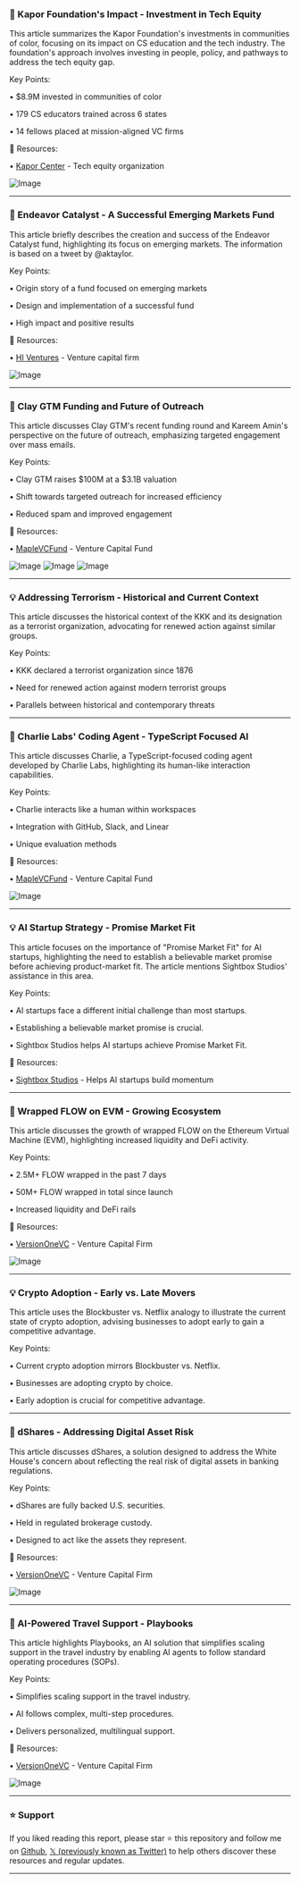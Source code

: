 ### 🤖 Kapor Foundation's Impact - Investment in Tech Equity

This article summarizes the Kapor Foundation's investments in communities of color, focusing on its impact on CS education and the tech industry.  The foundation's approach involves investing in people, policy, and pathways to address the tech equity gap.


Key Points:

• $8.9M invested in communities of color

• 179 CS educators trained across 6 states


• 14 fellows placed at mission-aligned VC firms



🔗 Resources:

• [Kapor Center](https://x.com/KaporCenter) -  Tech equity organization

![Image](https://pbs.twimg.com/amplify_video_thumb/1953582090823585792/img/krNUe5FYb191wQeL.jpg)


---
### 🚀 Endeavor Catalyst - A Successful Emerging Markets Fund

This article briefly describes the creation and success of the Endeavor Catalyst fund, highlighting its focus on emerging markets.  The information is based on a tweet by @aktaylor.


Key Points:

• Origin story of a fund focused on emerging markets

• Design and implementation of a successful fund


• High impact and positive results


🔗 Resources:

• [HI Ventures](https://x.com/hi_ventures_) - Venture capital firm

![Image](https://pbs.twimg.com/media/GxyEteRWMAEEK5C?format=jpg&name=small)


---
### 🚀 Clay GTM Funding and Future of Outreach

This article discusses Clay GTM's recent funding round and Kareem Amin's perspective on the future of outreach, emphasizing targeted engagement over mass emails.


Key Points:

• Clay GTM raises $100M at a $3.1B valuation

• Shift towards targeted outreach for increased efficiency


• Reduced spam and improved engagement


🔗 Resources:

• [MapleVCFund](https://x.com/MapleVCFund) - Venture Capital Fund


![Image](https://pbs.twimg.com/amplify_video_thumb/1952867521012600832/img/jphN4QWZyojbGXpN.jpg)
![Image](https://pbs.twimg.com/media/Gxlwp-CWQAAQViE?format=jpg&name=240x240)
![Image](https://pbs.twimg.com/media/GxlwqBTWoAAegE2?format=jpg&name=240x240)


---
### 💡 Addressing Terrorism - Historical and Current Context

This article discusses the historical context of the KKK and its designation as a terrorist organization, advocating for renewed action against similar groups.


Key Points:

• KKK declared a terrorist organization since 1876

• Need for renewed action against modern terrorist groups


• Parallels between historical and contemporary threats



---
### 🤖 Charlie Labs' Coding Agent - TypeScript Focused AI

This article discusses Charlie, a TypeScript-focused coding agent developed by Charlie Labs, highlighting its human-like interaction capabilities.


Key Points:

• Charlie interacts like a human within workspaces

• Integration with GitHub, Slack, and Linear


• Unique evaluation methods


🔗 Resources:

• [MapleVCFund](https://x.com/MapleVCFund) - Venture Capital Fund

![Image](https://pbs.twimg.com/amplify_video_thumb/1953577159660122113/img/CoXgXluB4PRewvCC.jpg)


---
### 💡 AI Startup Strategy - Promise Market Fit

This article focuses on the importance of "Promise Market Fit" for AI startups, highlighting the need to establish a believable market promise before achieving product-market fit.  The article mentions Sightbox Studios' assistance in this area.


Key Points:

• AI startups face a different initial challenge than most startups.

• Establishing a believable market promise is crucial.


• Sightbox Studios helps AI startups achieve Promise Market Fit.



🔗 Resources:

• [Sightbox Studios](https://x.com/SightboxStudios) -  Helps AI startups build momentum


---
### 🚀 Wrapped FLOW on EVM - Growing Ecosystem

This article discusses the growth of wrapped FLOW on the Ethereum Virtual Machine (EVM), highlighting increased liquidity and DeFi activity.


Key Points:

• 2.5M+ FLOW wrapped in the past 7 days

• 50M+ FLOW wrapped in total since launch


• Increased liquidity and DeFi rails


🔗 Resources:

• [VersionOneVC](https://x.com/VersionOneVC) - Venture Capital Firm

![Image](https://pbs.twimg.com/media/GxxkYzQbsAUH5_c?format=jpg&name=small)


---
### 💡 Crypto Adoption - Early vs. Late Movers

This article uses the Blockbuster vs. Netflix analogy to illustrate the current state of crypto adoption, advising businesses to adopt early to gain a competitive advantage.


Key Points:

• Current crypto adoption mirrors Blockbuster vs. Netflix.

• Businesses are adopting crypto by choice.


• Early adoption is crucial for competitive advantage.



---
### 🤖 dShares - Addressing Digital Asset Risk

This article discusses dShares, a solution designed to address the White House's concern about reflecting the real risk of digital assets in banking regulations.


Key Points:

• dShares are fully backed U.S. securities.

• Held in regulated brokerage custody.


• Designed to act like the assets they represent.


🔗 Resources:

• [VersionOneVC](https://x.com/VersionOneVC) - Venture Capital Firm

![Image](https://pbs.twimg.com/media/GxSGg0qaIAAjKeq?format=png&name=small)


---
### 🤖 AI-Powered Travel Support - Playbooks

This article highlights Playbooks, an AI solution that simplifies scaling support in the travel industry by enabling AI agents to follow standard operating procedures (SOPs).


Key Points:

• Simplifies scaling support in the travel industry.

• AI follows complex, multi-step procedures.


• Delivers personalized, multilingual support.


🔗 Resources:

• [VersionOneVC](https://x.com/VersionOneVC) - Venture Capital Firm

![Image](https://pbs.twimg.com/media/GxxPnOgWYAAb4K_?format=jpg&name=small)


---

### ⭐️ Support

If you liked reading this report, please star ⭐️ this repository and follow me on [Github](https://github.com/Drix10), [𝕏 (previously known as Twitter)](https://x.com/DRIX_10_) to help others discover these resources and regular updates.

---